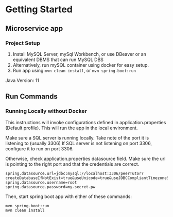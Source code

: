 # Getting Started

## Microservice app

### Project Setup

1. Install MySQL Server, mySql Workbench, or use DBeaver or an equivalent DBMS that can run MySQL DBS
2. Alternatively, run mySQL container using docker for easy setup.
3. Run app using ```mvn clean install```, or ```mvn spring-boot:run```

Java Version: 11

## Run Commands

### Running Locally without Docker

<Spring Profile = Default>
This instructions will invoke configurations defined in application.properties (Default profile). 
This will run the app in the local environment.

Make sure a SQL server is running locally. Take note of the port it is listening to (usually 3306)
If SQL server is not listening on port 3306, configure it to run on port 3306.

Otherwise, check application.properties datasource field. Make sure the url is pointing to the right port and that the
credentials are correct.

```aidl
spring.datasource.url=jdbc:mysql://localhost:3306/peerTutor?createDatabaseIfNotExist=true&useUnicode=true&useJDBCCompliantTimezoneShift=true&useLegacyDatetimeCode=false&serverTimezone=UTC
spring.datasource.username=root
spring.datasource.password=my-secret-pw
```

Then, start spring boot app with either of these commands:

```aidl
mvn spring-boot:run
mvn clean install
```

